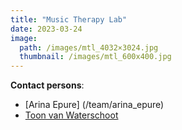 ```yaml
---
title: "Music Therapy Lab"
date: 2023-03-24
image: 
  path: /images/mtl_4032×3024.jpg
  thumbnail: /images/mtl_600x400.jpg
---
```


**Contact persons**:
* [Arina Epure] (/team/arina_epure)
* [Toon van Waterschoot](/team/toon_vanwaterschoot)
